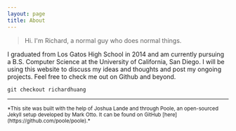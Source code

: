 ```yaml
---
layout: page
title: About
---
```


>Hi. I'm Richard, a normal guy who does normal things.

I graduated from Los Gatos High School in 2014 and am currently pursuing
a B.S. Computer Science at the University of California, San Diego.
I will be using this website to discuss my ideas and thoughts and post my
ongoing projects. Feel free to check me out on Github and beyond.

`git checkout richardhuang`

---

<sub>
  *This site was built with the help of Joshua Lande and through Poole, 
  an open-sourced Jekyll setup developed by Mark Otto. It can be found 
  on GitHub [here](https://github.com/poole/poole).*
</sub>
